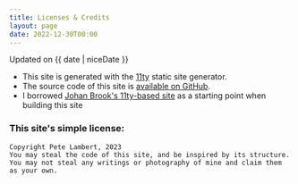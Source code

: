 ```yaml
---
title: Licenses & Credits
layout: page
date: 2022-12-30T00:00
---
```


<p class="meta">
  Updated on {{ date | niceDate }}
</p>

- This site is generated with the [11ty](https://www.11ty.io/) static site generator.
- The source code of this site is [available on GitHub](https://github.com/peterjlambert/chuff.it).
- I borrowed [Johan Brook's 11ty-based site](https://github.com/johanbrook/johanbrook.com) as a starting point when building this site

### This site's simple license:

```
Copyright Pete Lambert, 2023
You may steal the code of this site, and be inspired by its structure.
You may not steal any writings or photography of mine and claim them as your own.
```
